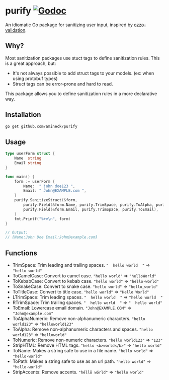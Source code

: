 # purify [![Godoc](https://godoc.org/github.com/amineck/purify?status.svg)](https://godoc.org/github.com/amineck/purify)

An idiomatic Go package for sanitizing user input, inspired by [ozzo-validation](https://github.com/go-ozzo/ozzo-validation).

## Why?

Most sanitization packages use stuct tags to define sanitization rules. This is a great approach, but:
- It's not always possible to add struct tags to your models. (ex: when using protobuf types)
- Struct tags can be error-prone and hard to read.

This package allows you to define sanitization rules in a more declarative way.

## Installation

```bash
go get github.com/amineck/purify
```

## Usage

```go
type userForm struct {
    Name  string
    Email string
}

func main() {
    form := userForm {
        Name:  " john doe123 ",
        Email: " John@EXAMPLE.com ",
    }
    purify.SanitizeStruct(&form,
        purify.Field(&form.Name, purify.TrimSpace, purify.ToAlpha, purify.ToTitleCase),
        purify.Field(&form.Email, purify.TrimSpace, purify.ToEmail),
    )
    fmt.Printf("%+v\n", form)
}

// Output:
// {Name:John Doe Email:John@example.com}
```

## Functions

* TrimSpace: Trim leading and trailing spaces. `"  hello world  "` => `"hello world"`
* ToCamelCase: Convert to camel case. `"hello world"` => `"helloWorld"`
* ToKebabCase: Convert to kebab case. `"hello world"` => `"hello-world"`
* ToSnakeCase: Convert to snake case. `"hello world"` => `"hello_world"`
* ToTitleCase: Convert to title case. `"hello world"` => `"Hello World"`
* LTrimSpace: Trim leading spaces. `"  hello world  "` => `"hello world  "`
* RTrimSpace: Trim trailing spaces. `"  hello world  "` => `"  hello world"`
* ToEmail: Lowercase email domain. `"John@EXAMPLE.COM"` => `"John@example.com"`
* ToAlphaNumeric: Remove non-alphanumeric characters. `"hello world123"` => `"helloworld123"`
* ToAlpha: Remove non-alphanumeric characters and spaces. `"hello world123"` => `"helloworld"`
* ToNumeric: Remove non-numeric characters. `"hello world123"` => `"123"`
* StripHTML: Remove HTML tags. `"hello <b>world</b>"` => `"hello world"`
* ToName: Makes a string safe to use in a file name. `"hello world"` => `"hello-world"`
* ToPath: Makes a string safe to use as an url path. `"hello world"` => `"hello-world"`
* StripAccents: Remove accents. `"héllö wórld"` => `"hello world"`